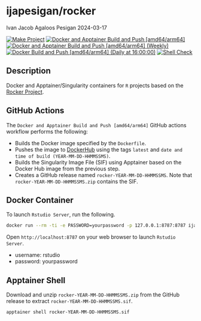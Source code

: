 ijapesigan/rocker
================
Ivan Jacob Agaloos Pesigan
2024-03-17

<!-- README.md is generated from .setup/readme/README.Rmd. Please edit that file -->
<!-- badges: start -->

[![Make
Project](https://github.com/ijapesigan/docker-rocker/actions/workflows/make.yml/badge.svg)](https://github.com/ijapesigan/docker-rocker/actions/workflows/make.yml)
[![Docker and Apptainer Build and Push
\[amd64/arm64\]](https://github.com/ijapesigan/docker-rocker/actions/workflows/docker-apptainer-build-push-amd64-arm64.yml/badge.svg)](https://github.com/ijapesigan/docker-rocker/actions/workflows/docker-apptainer-build-push-amd64-arm64.yml)
[![Docker and Apptainer Build and Push \[amd64/arm64\]
(Weekly)](https://github.com/ijapesigan/docker-rocker/actions/workflows/docker-apptainer-build-push-weekly-amd64-arm64.yml/badge.svg)](https://github.com/ijapesigan/docker-rocker/actions/workflows/docker-apptainer-build-push-weekly-amd64-arm64.yml)
[![Docker Build and Push \[amd64/arm64\] (Daily at
16:00:00)](https://github.com/ijapesigan/docker-rocker/actions/workflows/docker-build-push-daily-rocker.yml/badge.svg)](https://github.com/ijapesigan/docker-rocker/actions/workflows/docker-build-push-daily-rocker.yml)
[![Shell
Check](https://github.com/ijapesigan/docker-rocker/actions/workflows/shellcheck.yml/badge.svg)](https://github.com/ijapesigan/docker-rocker/actions/workflows/shellcheck.yml)
<!-- badges: end -->

## Description

Docker and Apptainer/Singularity containers for `R` projects based on
the [Rocker Project](https://rocker-project.org/).

## GitHub Actions

The `Docker and Apptainer Build and Push [amd64/arm64]` GitHub actions
workflow performs the following:

- Builds the Docker image specified by the `Dockerfile`.
- Pushes the image to
  [DockerHub](https://hub.docker.com/r/ijapesigan/rocker) using the tags
  `latest` and `date and time of build (YEAR-MM-DD-HHMMSSMS)`.
- Builds the Singularity Image File (SIF) using Apptainer based on the
  Docker Hub image from the previous step.
- Creates a GitHub release named `rocker-YEAR-MM-DD-HHMMSSMS`. Note that
  `rocker-YEAR-MM-DD-HHMMSSMS.zip` contains the SIF.

## Docker Container

To launch `Rstudio Server`, run the following.

``` bash
docker run --rm -ti -e PASSWORD=yourpassword -p 127.0.0.1:8787:8787 ijapesigan/rocker
```

Open `http://localhost:8787` on your web browser to launch
`Rstudio Server`.

- username: rstudio
- password: yourpassword

## Apptainer Shell

Download and unzip `rocker-YEAR-MM-DD-HHMMSSMS.zip` from the GitHub
release to extract `rocker-YEAR-MM-DD-HHMMSSMS.sif`.

``` bash
apptainer shell rocker-YEAR-MM-DD-HHMMSSMS.sif
```
